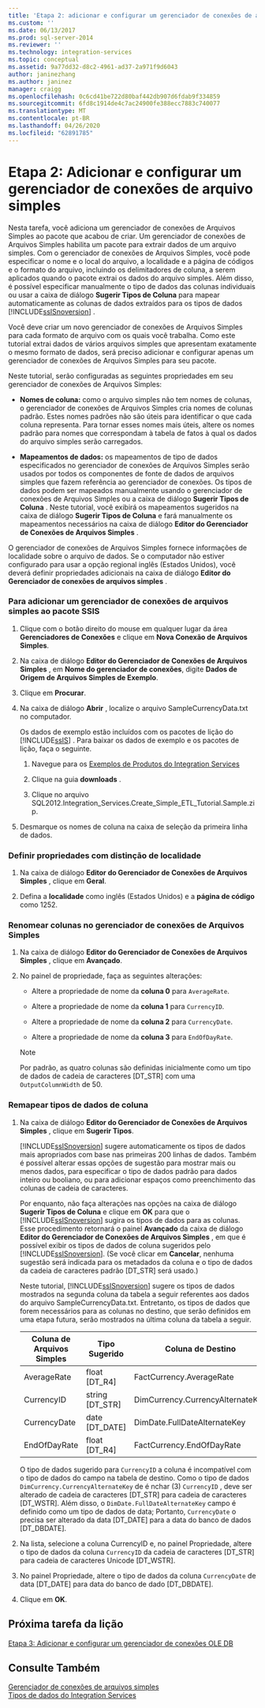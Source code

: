 ```yaml
---
title: 'Etapa 2: adicionar e configurar um gerenciador de conexões de arquivo simples | Microsoft Docs'
ms.custom: ''
ms.date: 06/13/2017
ms.prod: sql-server-2014
ms.reviewer: ''
ms.technology: integration-services
ms.topic: conceptual
ms.assetid: 9a77dd32-d8c2-4961-ad37-2a971f9d6043
author: janinezhang
ms.author: janinez
manager: craigg
ms.openlocfilehash: 0c6cd41be722d80baf442db907d6fdab9f334859
ms.sourcegitcommit: 6fd8c1914de4c7ac24900fe388ecc7883c740077
ms.translationtype: MT
ms.contentlocale: pt-BR
ms.lasthandoff: 04/26/2020
ms.locfileid: "62891785"
---
```

# <a name="step-2-adding-and-configuring-a-flat-file-connection-manager"></a>Etapa 2: Adicionar e configurar um gerenciador de conexões de arquivo simples
  Nesta tarefa, você adiciona um gerenciador de conexões de Arquivos Simples ao pacote que acabou de criar. Um gerenciador de conexões de Arquivos Simples habilita um pacote para extrair dados de um arquivo simples. Com o gerenciador de conexões de Arquivos Simples, você pode especificar o nome e o local do arquivo, a localidade e a página de códigos e o formato do arquivo, incluindo os delimitadores de coluna, a serem aplicados quando o pacote extrai os dados do arquivo simples. Além disso, é possível especificar manualmente o tipo de dados das colunas individuais ou usar a caixa de diálogo **Sugerir Tipos de Coluna** para mapear automaticamente as colunas de dados extraídos para os tipos de dados [!INCLUDE[ssISnoversion](../includes/ssisnoversion-md.md)] .  
  
 Você deve criar um novo gerenciador de conexões de Arquivos Simples para cada formato de arquivo com os quais você trabalha. Como este tutorial extrai dados de vários arquivos simples que apresentam exatamente o mesmo formato de dados, será preciso adicionar e configurar apenas um gerenciador de conexões de Arquivos Simples para seu pacote.  
  
 Neste tutorial, serão configuradas as seguintes propriedades em seu gerenciador de conexões de Arquivos Simples:  
  
-   **Nomes de coluna:** como o arquivo simples não tem nomes de colunas, o gerenciador de conexões de Arquivos Simples cria nomes de colunas padrão. Estes nomes padrões não são úteis para identificar o que cada coluna representa. Para tornar esses nomes mais úteis, altere os nomes padrão para nomes que correspondam à tabela de fatos à qual os dados do arquivo simples serão carregados.  
  
-   **Mapeamentos de dados:** os mapeamentos de tipo de dados especificados no gerenciador de conexões de Arquivos Simples serão usados por todos os componentes de fonte de dados de arquivos simples que fazem referência ao gerenciador de conexões. Os tipos de dados podem ser mapeados manualmente usando o gerenciador de conexões de Arquivos Simples ou a caixa de diálogo **Sugerir Tipos de Coluna** . Neste tutorial, você exibirá os mapeamentos sugeridos na caixa de diálogo **Sugerir Tipos de Coluna** e fará manualmente os mapeamentos necessários na caixa de diálogo **Editor do Gerenciador de Conexões de Arquivos Simples** .  
  
 O gerenciador de conexões de Arquivos Simples fornece informações de localidade sobre o arquivo de dados. Se o computador não estiver configurado para usar a opção regional inglês (Estados Unidos), você deverá definir propriedades adicionais na caixa de diálogo **Editor do Gerenciador de conexões de arquivos simples** .  
  
### <a name="to-add-a-flat-file-connection-manager-to-the-ssis-package"></a>Para adicionar um gerenciador de conexões de arquivos simples ao pacote SSIS  
  
1.  Clique com o botão direito do mouse em qualquer lugar da área **Gerenciadores de Conexões** e clique em **Nova Conexão de Arquivos Simples**.  
  
2.  Na caixa de diálogo **Editor do Gerenciador de Conexões de Arquivos Simples** , em **Nome do gerenciador de conexões**, digite **Dados de Origem de Arquivos Simples de Exemplo**.  
  
3.  Clique em **Procurar**.  
  
4.  Na caixa de diálogo **Abrir** , localize o arquivo SampleCurrencyData.txt no computador.  
  
     Os dados de exemplo estão incluídos com os pacotes de lição do [!INCLUDE[ssIS](../includes/ssis-md.md)] . Para baixar os dados de exemplo e os pacotes de lição, faça o seguinte.  
  
    1.  Navegue para os [Exemplos de Produtos do Integration Services](https://go.microsoft.com/fwlink/?LinkId=275027)  
  
    2.  Clique na guia **downloads** .  
  
    3.  Clique no arquivo SQL2012.Integration_Services.Create_Simple_ETL_Tutorial.Sample.zip.  
  
5.  Desmarque os nomes de coluna na caixa de seleção da primeira linha de dados.  
  
### <a name="to-set-locale-sensitive-properties"></a>Definir propriedades com distinção de localidade  
  
1.  Na caixa de diálogo **Editor do Gerenciador de Conexões de Arquivos Simples** , clique em **Geral**.  
  
2.  Defina a **localidade** como inglês (Estados Unidos) e a **página de código** como 1252.  
  
### <a name="to-rename-columns-in-the-flat-file-connection-manager"></a>Renomear colunas no gerenciador de conexões de Arquivos Simples  
  
1.  Na caixa de diálogo **Editor do Gerenciador de Conexões de Arquivos Simples** , clique em **Avançado**.  
  
2.  No painel de propriedade, faça as seguintes alterações:  
  
    -   Altere a propriedade de nome da **coluna 0** para `AverageRate`.  
  
    -   Altere a propriedade de nome da **coluna 1** para `CurrencyID`.  
  
    -   Altere a propriedade de nome da **coluna 2** para `CurrencyDate`.  
  
    -   Altere a propriedade de nome da **coluna 3** para `EndOfDayRate`.  
  
    > [!NOTE]  
    >  Por padrão, as quatro colunas são definidas inicialmente como um tipo de dados de cadeia de caracteres [DT_STR] com uma `OutputColumnWidth` de 50.  
  
### <a name="to-remap-column-data-types"></a>Remapear tipos de dados de coluna  
  
1.  Na caixa de diálogo **Editor do Gerenciador de Conexões de Arquivos Simples** , clique em **Sugerir Tipos**.  
  
     [!INCLUDE[ssISnoversion](../includes/ssisnoversion-md.md)] sugere automaticamente os tipos de dados mais apropriados com base nas primeiras 200 linhas de dados. Também é possível alterar essas opções de sugestão para mostrar mais ou menos dados, para especificar o tipo de dados padrão para dados inteiro ou booliano, ou para adicionar espaços como preenchimento das colunas de cadeia de caracteres.  
  
     Por enquanto, não faça alterações nas opções na caixa de diálogo **Sugerir Tipos de Coluna** e clique em **OK** para que o [!INCLUDE[ssISnoversion](../includes/ssisnoversion-md.md)] sugira os tipos de dados para as colunas. Esse procedimento retornará o painel **Avançado** da caixa de diálogo **Editor do Gerenciador de Conexões de Arquivos Simples** , em que é possível exibir os tipos de dados de coluna sugeridos pelo [!INCLUDE[ssISnoversion](../includes/ssisnoversion-md.md)]. (Se você clicar em **Cancelar**, nenhuma sugestão será indicada para os metadados da coluna e o tipo de dados da cadeia de caracteres padrão [DT_STR] será usado.)  
  
     Neste tutorial, [!INCLUDE[ssISnoversion](../includes/ssisnoversion-md.md)] sugere os tipos de dados mostrados na segunda coluna da tabela a seguir referentes aos dados do arquivo SampleCurrencyData.txt. Entretanto, os tipos de dados que forem necessários para as colunas no destino, que serão definidos em uma etapa futura, serão mostrados na última coluna da tabela a seguir.  
  
    |Coluna de Arquivos Simples|Tipo Sugerido|Coluna de Destino|Tipo de Destino|  
    |----------------------|--------------------|------------------------|----------------------|  
    |AverageRate|float [DT_R4]|FactCurrency.AverageRate|FLOAT|  
    |CurrencyID|string [DT_STR]|DimCurrency.CurrencyAlternateKey|nchar(3)|  
    |CurrencyDate|date [DT_DATE]|DimDate.FullDateAlternateKey|date|  
    |EndOfDayRate|float [DT_R4]|FactCurrency.EndOfDayRate|FLOAT|  
  
     O tipo de dados sugerido para `CurrencyID` a coluna é incompatível com o tipo de dados do campo na tabela de destino. Como o tipo de dados `DimCurrency.CurrencyAlternateKey` de é nchar (3) `CurrencyID` , deve ser alterado de cadeia de caracteres [DT_STR] para cadeia de caracteres [DT_WSTR]. Além disso, o `DimDate.FullDateAlternateKey` campo é definido como um tipo de dados de data; Portanto, `CurrencyDate` o precisa ser alterado da data [DT_DATE] para a data do banco de dados [DT_DBDATE].  
  
2.  Na lista, selecione a coluna CurrencyID e, no painel Propriedade, altere o tipo de dados da coluna `CurrencyID` da cadeia de caracteres [DT_STR] para cadeia de caracteres Unicode [DT_WSTR].  
  
3.  No painel Propriedade, altere o tipo de dados da coluna `CurrencyDate` de data [DT_DATE] para data do banco de dado [DT_DBDATE].  
  
4.  Clique em **OK**.  
  
## <a name="next-task-in-lesson"></a>Próxima tarefa da lição  
 [Etapa 3: Adicionar e configurar um gerenciador de conexões OLE DB](lesson-1-3-adding-and-configuring-an-ole-db-connection-manager.md)  
  
## <a name="see-also"></a>Consulte Também  
 [Gerenciador de conexões de arquivos simples](connection-manager/file-connection-manager.md)   
 [Tipos de dados do Integration Services](data-flow/integration-services-data-types.md)  
  
  
